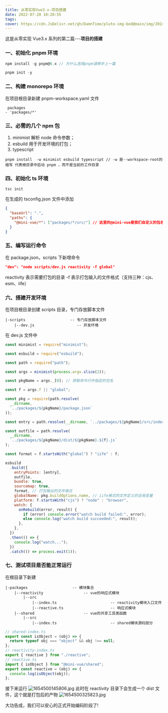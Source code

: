 ```yaml
---
title: 从零实现Vue3.x-项目搭建
date: 2022-07-20 10:20:55
tags:
cover: https://cdn.JsDelivr.net/gh/DamnTime/pluto-img-bed@main/img/202405221545985.png
---
```


这是从零实现 Vue3.x 系列的第二篇---**项目的搭建**

### 一、初始化 pnpm 环境

```js
npm install -g pnpm@6.x // 为什么选择pnpm请移步上一篇
```

```js
pnpm init -y
```

### 二、构建 monorepo 环境

在项目根目录新建 pnpm-workspace.yaml 文件

```text
 packages
- 'packages/*'
```

### 三、必需的几个 npm 包

1. minimist 解析 node 命令参数；
2. esbuild 用于开发环境的打包；
3. typescript

```text
pnpm install  -w minimist esbuild typescript // -w 是--workspace-root的缩写 代表根目录中启动 pnpm ，而不是当前的工作目录
```

### 四、初始化 ts 环境

```text
tsc init
```

在生成的 tsconfig.json 文件中添加

```json
{
  "baseUrl": ".",
  "paths": {
    "@mini-vue/*": ["packages/*/src/"] // 这里的@mini-vue是我们自定义的包名
  }
}
```

### 五、编写运行命令

在 package.json，scripts 下新增命令

```json
"dev": "node scripts/dev.js reactivity -f global"
```

reactivity 表示需要打包的目录
-f 表示打包输入的文件格式（支持三种：cjs、esm、iife）

### 六、搭建开发环境

在项目根目录创建 scripts 目录，专门存放脚本文件

```text
|-scripts                    -- 专门存放脚本文件
    |--dev.js                   -- 开发环境
```

在 dev.js 文件中

```js
const minimist = require("minimist");

const esbuild = require("esbuild");

const path = require("path");

const args = minimist(process.argv.slice(2));

const pkgName = args._[0]; // 获取命令行中指定的包名

const f = args.f || "global";

const pkg = require(path.resolve(
  __dirname,
  `../packages/${pkgName}/package.json`
));

const entry = path.resolve(__dirname, `../packages/${pkgName}/src/index.ts`);

const outfile = path.resolve(
  __dirname,
  `../packages/${pkgName}/dist/${pkgName}.${f}.js`
);

const format = f.startsWith("global") ? "iife" : f;

esbuild
  .build({
    entryPoints: [entry],
    outfile,
    bundle: true,
    sourcemap: true,
    format, // 打包输出的文件格式
    globalName: pkg.buildOptions.name, // iife格式的文件定义的全局变量
    platform: f.startsWith("cjs") ? "node" : "browser",
    watch: {
      onRebuild(error, result) {
        if (error) console.error("watch build failed:", error);
        else console.log("watch build succeeded:", result);
      },
    },
  })
  .then(() => {
    console.log("watch...");
  })
  .catch(() => process.exit(1));
```

### 七、测试项目是否能正常运行

在根目录下新建

```text
|-packages                    -- 模块集合
    |--reactivity                  -- vue的响应式模块
        |--src
            |--index.ts                        -- reactivity模块入口文件
            |--reactive.ts                     -- 响应式模块
    |--shared                      -- vue的共享工具类函数
        |--src
            |--index.ts                        -- shared模块源码部分
```

```js
// shared-index.ts
export const isObject = (obj) => {
  return typeof obj === "object" && obj !== null;
};
// reactivity-index.ts
export { reactive } from "./reactive";
// reactive.ts
import { isObject } from "@mini-vue/shared";
export const reactive = (obj) => {
  console.log(isObject(obj));
};
```

接下来运行
![1654500145806.jpg](http://cdn.pluto1811.com/forEditor/1654500181395/1654500145806.jpg)
此时在 reactivity 目录下会生成一个 dist 文件，这个就是打包后的产物
![1654500325823.jpg](http://cdn.pluto1811.com/forEditor/1654500334946/1654500325823.jpg)

大功告成，我们可以安心的正式开始编码阶段了!
